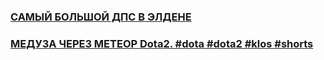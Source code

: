 ### [САМЫЙ БОЛЬШОЙ ДПС В ЭЛДЕНЕ](https://www.youtube.com/watch?v=n3qYBHQpteY&list=LL&index=22&pp=gAQBiAQB0gcJCYsJAYcqIYzv "САМЫЙ БОЛЬШОЙ ДПС В ЭЛДЕНЕ  #eldenring #darksouls #shorts")
### [МЕДУЗА ЧЕРЕЗ МЕТЕОР Dota2. #dota #dota2 #klos #shorts](https://www.youtube.com/watch?v=Fra33FTBj7w&list=LL&index=20&pp=gAQBiAQB "МЕДУЗА ЧЕРЕЗ МЕТЕОР Dota2. #dota #dota2 #klos #shorts")